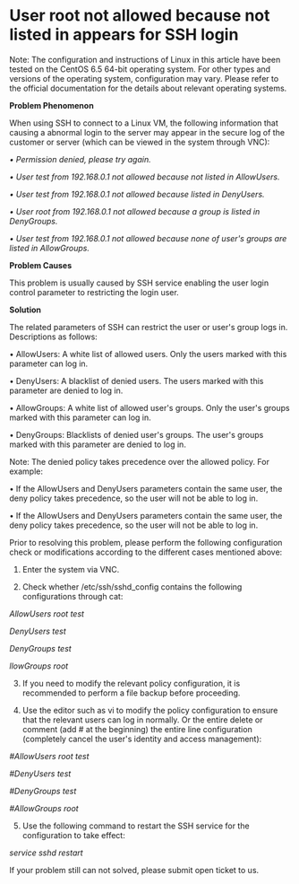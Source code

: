 # User root not allowed because not listed in appears for SSH login




Note: The configuration and instructions of Linux in this article have been tested on the CentOS 6.5 64-bit operating system. For other types and versions of the operating system, configuration may vary. Please refer to the official documentation for the details about relevant operating systems.



**Problem Phenomenon**


When using SSH to connect to a Linux VM, the following information that causing a abnormal login to the server may appear in the secure log of the customer or server (which can be viewed in the system through VNC):

*• Permission denied, please try again.*

*• User test from 192.168.0.1 not allowed because not listed in AllowUsers.*

*• User test from 192.168.0.1 not allowed because listed in DenyUsers.*

*• User root from 192.168.0.1 not allowed because a group is listed in DenyGroups.*

*• User test from 192.168.0.1 not allowed because none of user's groups are listed in AllowGroups.*




**Problem Causes**

This problem is usually caused by SSH service enabling the user login control parameter to restricting the login user.




**Solution**

The related parameters of SSH can restrict the user or user's group logs in. Descriptions as follows:

• AllowUsers: A white list of allowed users. Only the users marked with this parameter can log in.

• DenyUsers: A blacklist of denied users. The users marked with this parameter are denied to log in.

• AllowGroups: A white list of allowed user's groups. Only the user's groups marked with this parameter can log in.

• DenyGroups: Blacklists of denied user's groups. The user's groups marked with this parameter are denied to log in.



Note: The denied policy takes precedence over the allowed policy. For example:

• If the AllowUsers and DenyUsers parameters contain the same user, the deny policy takes precedence, so the user will not be able to log in.

• If the AllowUsers and DenyUsers parameters contain the same user, the deny policy takes precedence, so the user will not be able to log in.



Prior to resolving this problem, please perform the following configuration check or modifications according to the different cases mentioned above:

1. Enter the system via VNC.

2. Check whether /etc/ssh/sshd_config contains the following configurations through cat:


*AllowUsers root test*

*DenyUsers test*

*DenyGroups test*

*llowGroups root*

3. If you need to modify the relevant policy configuration, it is recommended to perform a file backup before proceeding.

4. Use the editor such as vi to modify the policy configuration to ensure that the relevant users can log in normally. Or the entire delete or comment (add # at the beginning) the entire line configuration (completely cancel the user's identity and access management):


*#AllowUsers root test*

*#DenyUsers test*

*#DenyGroups test*

*#AllowGroups root*

5. Use the following command to restart the SSH service for the configuration to take effect:


*service sshd restart*


If your problem still can not solved, please submit open ticket to us.
